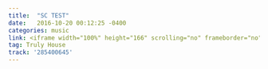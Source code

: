 ```yaml
---
title:  "SC TEST"
date:   2016-10-20 00:12:25 -0400
categories: music
link: <iframe width="100%" height="166" scrolling="no" frameborder="no" src="https://w.soundcloud.com/player/?url=https%3A//api.soundcloud.com/tracks/285400645&amp;color=ff5500&amp;auto_play=false&amp;hide_related=false&amp;show_comments=true&amp;show_user=true&amp;show_reposts=false"></iframe>
tag: Truly House
track: '285400645'
---
```

